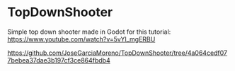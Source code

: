# TopDownShooter
Simple top down shooter made in Godot for this tutorial: https://www.youtube.com/watch?v=5vYI_mgERBU

https://github.com/JoseGarciaMoreno/TopDownShooter/tree/4a064cedf077bebea37dae3b197cf3ce864fbdb4



